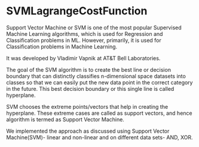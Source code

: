 # SVMLagrangeCostFunction
Support Vector Machine or SVM is one of the most popular Supervised Machine Learning algorithms, which is used for Regression and Classification problems in ML. However, primarily, it is used for Classification problems in Machine Learning.

It was developed by Vladimir Vapnik at AT&T Bell Laboratories.

The goal of the SVM algorithm is to create the best line or decision boundary that can distinctly classifies n-dimensional space datasets into classes so that we can easily put the new data point in the correct category in the future. This best decision boundary or this single line is called hyperplane. 

SVM chooses the extreme points/vectors that help in creating the hyperplane. These extreme cases are called as support vectors, and hence algorithm is termed as Support Vector Machine.

We implemented the approach as discussed using Support Vector Machine(SVM)- linear and non-linear and on different data sets- AND, XOR.
